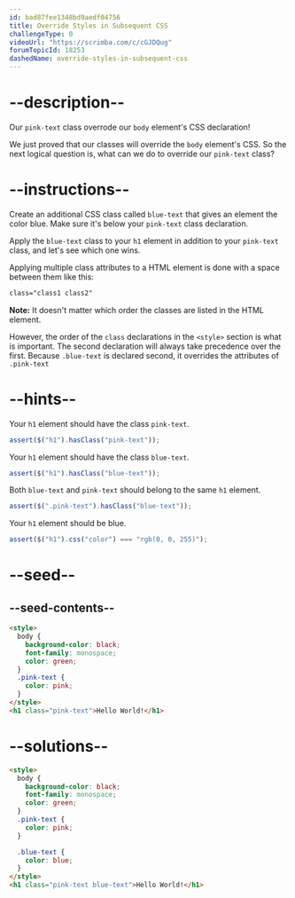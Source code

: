 ```yaml
---
id: bad87fee1348bd9aedf04756
title: Override Styles in Subsequent CSS
challengeType: 0
videoUrl: "https://scrimba.com/c/cGJDQug"
forumTopicId: 18253
dashedName: override-styles-in-subsequent-css
---
```


# --description--

Our `pink-text` class overrode our `body` element's CSS declaration!

We just proved that our classes will override the `body` element's CSS. So the next logical question is, what can we do to override our `pink-text` class?

# --instructions--

Create an additional CSS class called `blue-text` that gives an element the color blue. Make sure it's below your `pink-text` class declaration.

Apply the `blue-text` class to your `h1` element in addition to your `pink-text` class, and let's see which one wins.

Applying multiple class attributes to a HTML element is done with a space between them like this:

```html
class="class1 class2"
```

**Note:** It doesn't matter which order the classes are listed in the HTML element.

However, the order of the `class` declarations in the `<style>` section is what is important. The second declaration will always take precedence over the first. Because `.blue-text` is declared second, it overrides the attributes of `.pink-text`

# --hints--

Your `h1` element should have the class `pink-text`.

```js
assert($("h1").hasClass("pink-text"));
```

Your `h1` element should have the class `blue-text`.

```js
assert($("h1").hasClass("blue-text"));
```

Both `blue-text` and `pink-text` should belong to the same `h1` element.

```js
assert($(".pink-text").hasClass("blue-text"));
```

Your `h1` element should be blue.

```js
assert($("h1").css("color") === "rgb(0, 0, 255)");
```

# --seed--

## --seed-contents--

```html
<style>
  body {
    background-color: black;
    font-family: monospace;
    color: green;
  }
  .pink-text {
    color: pink;
  }
</style>
<h1 class="pink-text">Hello World!</h1>
```

# --solutions--

```html
<style>
  body {
    background-color: black;
    font-family: monospace;
    color: green;
  }
  .pink-text {
    color: pink;
  }

  .blue-text {
    color: blue;
  }
</style>
<h1 class="pink-text blue-text">Hello World!</h1>
```
